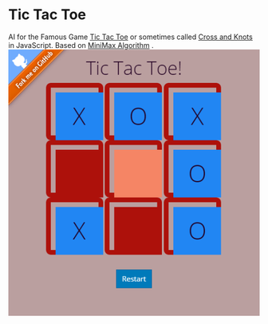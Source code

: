 # Tic Tac Toe

AI for the Famous Game [Tic Tac Toe](https://github.com/shubham9411/tic-tac-toe) or sometimes called [Cross and Knots](https://github.com/shubham9411/tic-tac-toe) in JavaScript. 
Based on [MiniMax Algorithm](http://en.wikipedia.org/wiki/Minimax) .
![Screenshot](/Screenshot.png)
